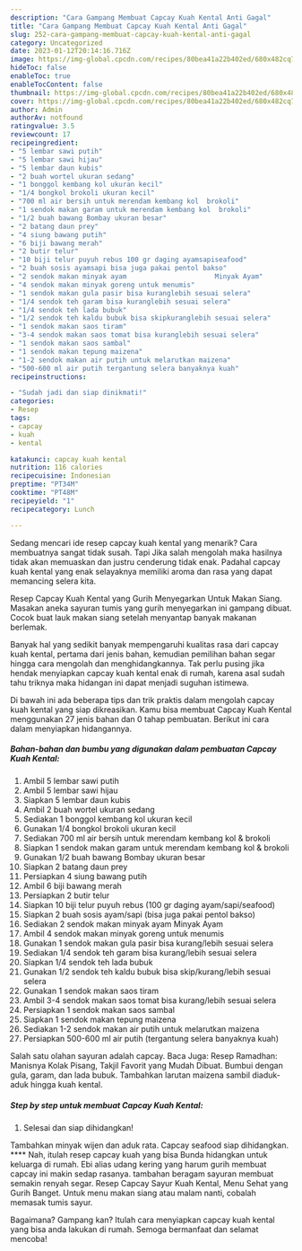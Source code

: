 ```yaml
---
description: "Cara Gampang Membuat Capcay Kuah Kental Anti Gagal"
title: "Cara Gampang Membuat Capcay Kuah Kental Anti Gagal"
slug: 252-cara-gampang-membuat-capcay-kuah-kental-anti-gagal
category: Uncategorized
date: 2023-01-12T20:14:16.716Z
image: https://img-global.cpcdn.com/recipes/80bea41a22b402ed/680x482cq70/capcay-kuah-kental-foto-resep-utama.jpg
hideToc: false
enableToc: true
enableTocContent: false
thumbnail: https://img-global.cpcdn.com/recipes/80bea41a22b402ed/680x482cq70/capcay-kuah-kental-foto-resep-utama.jpg
cover: https://img-global.cpcdn.com/recipes/80bea41a22b402ed/680x482cq70/capcay-kuah-kental-foto-resep-utama.jpg
author: Admin
authorAv: notfound
ratingvalue: 3.5
reviewcount: 17
recipeingredient:
- "5 lembar sawi putih"
- "5 lembar sawi hijau"
- "5 lembar daun kubis"
- "2 buah wortel ukuran sedang"
- "1 bonggol kembang kol ukuran kecil"
- "1/4 bongkol brokoli ukuran kecil"
- "700 ml air bersih untuk merendam kembang kol  brokoli"
- "1 sendok makan garam untuk merendam kembang kol  brokoli"
- "1/2 buah bawang Bombay ukuran besar"
- "2 batang daun prey"
- "4 siung bawang putih"
- "6 biji bawang merah"
- "2 butir telur"
- "10 biji telur puyuh rebus 100 gr daging ayamsapiseafood"
- "2 buah sosis ayamsapi bisa juga pakai pentol bakso"
- "2 sendok makan minyak ayam                      Minyak Ayam"
- "4 sendok makan minyak goreng untuk menumis"
- "1 sendok makan gula pasir bisa kuranglebih sesuai selera"
- "1/4 sendok teh garam bisa kuranglebih sesuai selera"
- "1/4 sendok teh lada bubuk"
- "1/2 sendok teh kaldu bubuk bisa skipkuranglebih sesuai selera"
- "1 sendok makan saos tiram"
- "3-4 sendok makan saos tomat bisa kuranglebih sesuai selera"
- "1 sendok makan saos sambal"
- "1 sendok makan tepung maizena"
- "1-2 sendok makan air putih untuk melarutkan maizena"
- "500-600 ml air putih tergantung selera banyaknya kuah"
recipeinstructions:

- "Sudah jadi dan siap dinikmati!"
categories:
- Resep
tags:
- capcay
- kuah
- kental

katakunci: capcay kuah kental 
nutrition: 116 calories
recipecuisine: Indonesian
preptime: "PT34M"
cooktime: "PT48M"
recipeyield: "1"
recipecategory: Lunch

---
```



Sedang mencari ide resep capcay kuah kental yang menarik? Cara membuatnya sangat tidak susah. Tapi Jika salah mengolah maka hasilnya tidak akan memuaskan dan justru cenderung tidak enak. Padahal capcay kuah kental yang enak selayaknya memiliki aroma dan rasa yang dapat memancing selera kita.


Resep Capcay Kuah Kental yang Gurih Menyegarkan Untuk Makan Siang. Masakan aneka sayuran tumis yang gurih menyegarkan ini gampang dibuat. Cocok buat lauk makan siang setelah menyantap banyak makanan berlemak.

Banyak hal yang sedikit banyak mempengaruhi kualitas rasa dari capcay kuah kental, pertama dari jenis bahan, kemudian pemilihan bahan segar hingga cara mengolah dan menghidangkannya. Tak perlu pusing jika hendak menyiapkan capcay kuah kental enak di rumah, karena asal sudah tahu triknya maka hidangan ini dapat menjadi suguhan istimewa.


Di bawah ini ada beberapa tips dan trik praktis dalam mengolah capcay kuah kental yang siap dikreasikan. Kamu bisa membuat Capcay Kuah Kental menggunakan 27 jenis bahan dan 0 tahap pembuatan. Berikut ini cara dalam menyiapkan hidangannya.

<!--inarticleads1-->

##### Bahan-bahan dan bumbu yang digunakan dalam pembuatan Capcay Kuah Kental:

1. Ambil 5 lembar sawi putih
1. Ambil 5 lembar sawi hijau
1. Siapkan 5 lembar daun kubis
1. Ambil 2 buah wortel ukuran sedang
1. Sediakan 1 bonggol kembang kol ukuran kecil
1. Gunakan 1/4 bongkol brokoli ukuran kecil
1. Sediakan 700 ml air bersih untuk merendam kembang kol &amp; brokoli
1. Siapkan 1 sendok makan garam untuk merendam kembang kol &amp; brokoli
1. Gunakan 1/2 buah bawang Bombay ukuran besar
1. Siapkan 2 batang daun prey
1. Persiapkan 4 siung bawang putih
1. Ambil 6 biji bawang merah
1. Persiapkan 2 butir telur
1. Siapkan 10 biji telur puyuh rebus (100 gr daging ayam/sapi/seafood)
1. Siapkan 2 buah sosis ayam/sapi (bisa juga pakai pentol bakso)
1. Sediakan 2 sendok makan minyak ayam                      Minyak Ayam
1. Ambil 4 sendok makan minyak goreng untuk menumis
1. Gunakan 1 sendok makan gula pasir bisa kurang/lebih sesuai selera
1. Sediakan 1/4 sendok teh garam bisa kurang/lebih sesuai selera
1. Siapkan 1/4 sendok teh lada bubuk
1. Gunakan 1/2 sendok teh kaldu bubuk bisa skip/kurang/lebih sesuai selera
1. Gunakan 1 sendok makan saos tiram
1. Ambil 3-4 sendok makan saos tomat bisa kurang/lebih sesuai selera
1. Persiapkan 1 sendok makan saos sambal
1. Siapkan 1 sendok makan tepung maizena
1. Sediakan 1-2 sendok makan air putih untuk melarutkan maizena
1. Persiapkan 500-600 ml air putih (tergantung selera banyaknya kuah)


Salah satu olahan sayuran adalah capcay. Baca Juga: Resep Ramadhan: Manisnya Kolak Pisang, Takjil Favorit yang Mudah Dibuat. Bumbui dengan gula, garam, dan lada bubuk. Tambahkan larutan maizena sambil diaduk-aduk hingga kuah kental. 

<!--inarticleads2-->

##### Step by step untuk membuat Capcay Kuah Kental:


1. Selesai dan siap dihidangkan!

Tambahkan minyak wijen dan aduk rata. Capcay seafood siap dihidangkan. **** Nah, itulah resep capcay kuah yang bisa Bunda hidangkan untuk keluarga di rumah. Ebi alias udang kering yang harum gurih membuat capcay ini makin sedap rasanya. tambahan beragam sayuran membuat semakin renyah segar. Resep Capcay Sayur Kuah Kental, Menu Sehat yang Gurih Banget. Untuk menu makan siang atau malam nanti, cobalah memasak tumis sayur. 

Bagaimana? Gampang kan? Itulah cara menyiapkan capcay kuah kental yang bisa anda lakukan di rumah. Semoga bermanfaat dan selamat mencoba!

